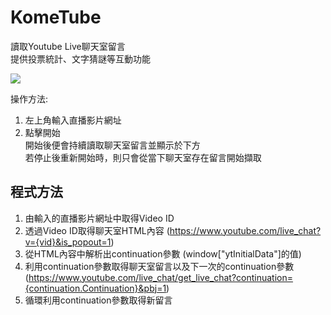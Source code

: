 # KomeTube
讀取Youtube Live聊天室留言  
提供投票統計、文字猜謎等互動功能  

![](https://github.com/dghkd/KomeTube/raw/master/preview1.png)

操作方法:  
1. 左上角輸入直播影片網址  
2. 點擊開始  
開始後便會持續讀取聊天室留言並顯示於下方  
若停止後重新開始時，則只會從當下聊天室存在留言開始擷取  


## 程式方法  
1. 由輸入的直播影片網址中取得Video ID  
2. 透過Video ID取得聊天室HTML內容 (https://www.youtube.com/live_chat?v={vid}&is_popout=1)  
3. 從HTML內容中解析出continuation參數 (window["ytInitialData"]的值)  
4. 利用continuation參數取得聊天室留言以及下一次的continuation參數 (https://www.youtube.com/live_chat/get_live_chat?continuation={continuation.Continuation}&pbj=1)  
5. 循環利用continuation參數取得新留言  
